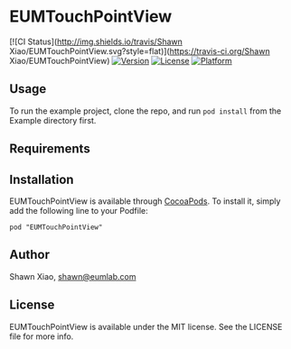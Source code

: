 # EUMTouchPointView

[![CI Status](http://img.shields.io/travis/Shawn Xiao/EUMTouchPointView.svg?style=flat)](https://travis-ci.org/Shawn Xiao/EUMTouchPointView)
[![Version](https://img.shields.io/cocoapods/v/EUMTouchPointView.svg?style=flat)](http://cocoadocs.org/docsets/EUMTouchPointView)
[![License](https://img.shields.io/cocoapods/l/EUMTouchPointView.svg?style=flat)](http://cocoadocs.org/docsets/EUMTouchPointView)
[![Platform](https://img.shields.io/cocoapods/p/EUMTouchPointView.svg?style=flat)](http://cocoadocs.org/docsets/EUMTouchPointView)

## Usage

To run the example project, clone the repo, and run `pod install` from the Example directory first.

## Requirements

## Installation

EUMTouchPointView is available through [CocoaPods](http://cocoapods.org). To install
it, simply add the following line to your Podfile:

    pod "EUMTouchPointView"

## Author

Shawn Xiao, shawn@eumlab.com

## License

EUMTouchPointView is available under the MIT license. See the LICENSE file for more info.

